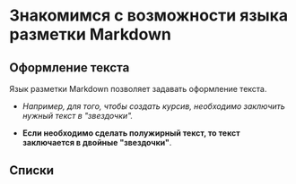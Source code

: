 # Знакомимся с возможности языка разметки Markdown

## Оформление текста

Язык разметки Markdown позволяет задавать оформление текста. 

* *Например, для того, чтобы создать курсив, необходимо заключить нужный текст в "звездочки".*

* **Если необходимо сделать полужирный текст, то текст заключается в двойные "звездочки"**. 

## Списки
